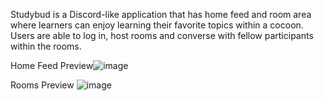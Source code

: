Studybud is a Discord-like application that has home feed and room area where learners can enjoy learning their favorite topics within a cocoon. Users are able to log in, host rooms and converse with fellow participants within the rooms.

  Home Feed Preview![image](https://github.com/Babusto/studybud/assets/34133657/e8ef0a3b-d688-43a5-a474-dd81c6bcf04e)
  
Rooms Preview ![image](https://github.com/Babusto/studybud/assets/34133657/7db3cf52-6926-494d-a360-714d1401060b)
